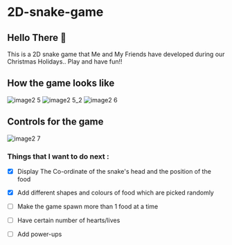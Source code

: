 # 2D-snake-game

## Hello There 👋

This is a 2D snake game that Me and My Friends have developed during our Christmas Holidays.. Play and have fun!!

## How the game looks like 
![image2 5](https://user-images.githubusercontent.com/76808676/104838813-47c75b80-58e3-11eb-8781-efcd9f4c7641.png)
![image2 5_2](https://user-images.githubusercontent.com/76808676/104838814-48f88880-58e3-11eb-9625-b31b88f95b19.png)
![image2 6](https://user-images.githubusercontent.com/76808676/104838979-5a8e6000-58e4-11eb-889f-602daad71d09.png)

## Controls for the game
![image2 7](https://user-images.githubusercontent.com/76808676/104838980-5bbf8d00-58e4-11eb-9cb5-2a44708d8e9a.png)

### Things that I want to do next :
- [x] Display The Co-ordinate of the snake's head and the position of the food 
- [x] Add different shapes and colours of food which are picked randomly
- [ ] Make the game spawn more than 1 food at a time
- [ ] Have certain number of hearts/lives
- [ ] Add power-ups
 
